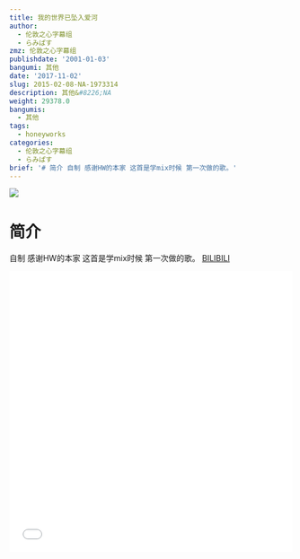 ```yaml
---
title: 我的世界已坠入爱河
author:
  - 伦敦之心字幕组
  - らみぱす
zmz: 伦敦之心字幕组
publishdate: '2001-01-03'
bangumi: 其他
date: '2017-11-02'
slug: 2015-02-08-NA-1973314
description: 其他&#8226;NA
weight: 29378.0
bangumis:
  - 其他
tags:
  - honeyworks
categories:
  - 伦敦之心字幕组
  - らみぱす
brief: '# 简介 自制 感谢HW的本家 这首是学mix时候 第一次做的歌。'
---
```

![](https://i.imgur.com/ROq6O03.png)
# 简介  
自制 感谢HW的本家   这首是学mix时候 第一次做的歌。 
  [BILIBILI](https://www.bilibili.com/video/av1973314/)

<div class="vcontainer">  <iframe class='video' src="//www.bilibili.com/blackboard/player.html?aid=1973314" width="100%" height="500" frameborder="0" allowfullscreen="allowfullscreen"></iframe></div>
